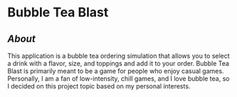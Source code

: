 # **Bubble Tea Blast**
## *About*

This application is a bubble tea ordering simulation that
allows you to select a drink with a flavor, size, and
toppings and add it to your order. Bubble Tea Blast is
primarily meant to be a game for people who enjoy casual
games. Personally, I am a fan of low-intensity, chill games,
and I love bubble tea, so I decided on this project topic
based on my personal interests.
